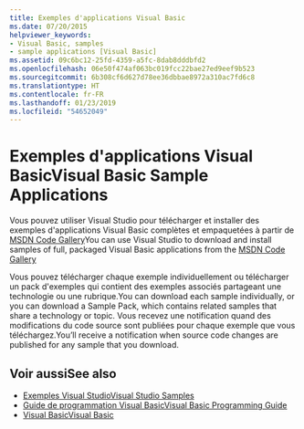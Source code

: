 ```yaml
---
title: Exemples d'applications Visual Basic
ms.date: 07/20/2015
helpviewer_keywords:
- Visual Basic, samples
- sample applications [Visual Basic]
ms.assetid: 09c6bc12-25fd-4359-a5fc-8dab8dddbfd2
ms.openlocfilehash: 06e50f474af063bc019fcc22bae27ed9eef9b523
ms.sourcegitcommit: 6b308cf6d627d78ee36dbbae8972a310ac7fd6c8
ms.translationtype: HT
ms.contentlocale: fr-FR
ms.lasthandoff: 01/23/2019
ms.locfileid: "54652049"
---
```

# <a name="visual-basic-sample-applications"></a><span data-ttu-id="4a580-102">Exemples d'applications Visual Basic</span><span class="sxs-lookup"><span data-stu-id="4a580-102">Visual Basic Sample Applications</span></span>
<span data-ttu-id="4a580-103">Vous pouvez utiliser Visual Studio pour télécharger et installer des exemples d'applications Visual Basic complètes et empaquetées à partir de [MSDN Code Gallery](https://code.msdn.microsoft.com)</span><span class="sxs-lookup"><span data-stu-id="4a580-103">You can use Visual Studio to download and install samples of full, packaged Visual Basic applications from the [MSDN Code Gallery](https://code.msdn.microsoft.com)</span></span>  
  
 <span data-ttu-id="4a580-104">Vous pouvez télécharger chaque exemple individuellement ou télécharger un pack d'exemples qui contient des exemples associés partageant une technologie ou une rubrique.</span><span class="sxs-lookup"><span data-stu-id="4a580-104">You can download each sample individually, or you can download a Sample Pack, which contains related samples that share a technology or topic.</span></span> <span data-ttu-id="4a580-105">Vous recevez une notification quand des modifications du code source sont publiées pour chaque exemple que vous téléchargez.</span><span class="sxs-lookup"><span data-stu-id="4a580-105">You’ll receive a notification when source code changes are published for any sample that you download.</span></span>  
  
## <a name="see-also"></a><span data-ttu-id="4a580-106">Voir aussi</span><span class="sxs-lookup"><span data-stu-id="4a580-106">See also</span></span>
- [<span data-ttu-id="4a580-107">Exemples Visual Studio</span><span class="sxs-lookup"><span data-stu-id="4a580-107">Visual Studio Samples</span></span>](https://code.msdn.microsoft.com/vstudio)
- [<span data-ttu-id="4a580-108">Guide de programmation Visual Basic</span><span class="sxs-lookup"><span data-stu-id="4a580-108">Visual Basic Programming Guide</span></span>](../visual-basic/programming-guide/index.md)
- [<span data-ttu-id="4a580-109">Visual Basic</span><span class="sxs-lookup"><span data-stu-id="4a580-109">Visual Basic</span></span>](../visual-basic/index.md)
